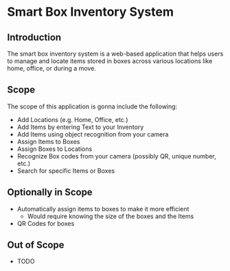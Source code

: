 # Smart Box Inventory System

## Introduction

The smart box inventory system is a web-based application that helps users to manage and locate items stored in boxes across various locations like home, office, or during a move.

## Scope

The scope of this application is gonna include the following:

- Add Locations (e.g. Home, Office, etc.)
- Add Items by entering Text to your Inventory
- Add Items using object recognition from your camera
- Assign Items to Boxes
- Assign Boxes to Locations
- Recognize Box codes from your camera (possibly QR, unique number, etc.)
- Search for specific Items or Boxes

## Optionally in Scope

- Automatically assign items to boxes to make it more efficient
  - Would require knowing the size of the boxes and the Items
- QR Codes for boxes

## Out of Scope

- TODO
